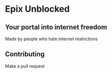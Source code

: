 # Epix Unblocked
Your portal into internet freedom
---

Made by people who hate internet restrictions

## Contributing
Make a pull request
